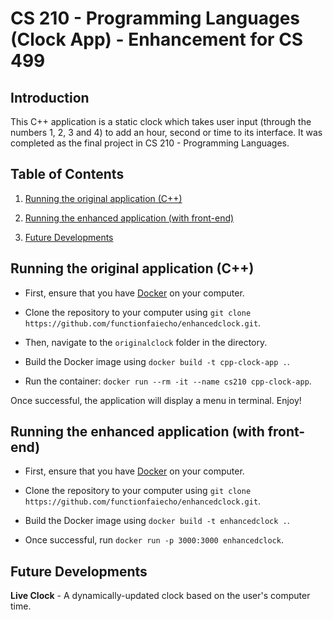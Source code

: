 # CS 210 - Programming Languages (Clock App) - Enhancement for CS 499

## Introduction

This C++ application is a static clock which takes user input (through the numbers 1, 2, 3 and 4) to add an hour, second or time to its interface. It was completed as the final project in CS 210 - Programming Languages.

## Table of Contents

1. [Running the original application (C++)](#running-the-original-application-c)

2. [Running the enhanced application (with front-end)](#running-the-enhanced-application-with-front-end)

3. [Future Developments](#future-developments)

## Running the original application (C++)

- First, ensure that you have [Docker](https://www.docker.com/products/docker-desktop/) on your computer.

- Clone the repository to your computer using ```git clone https://github.com/functionfaiecho/enhancedclock.git```.

- Then, navigate to the ```originalclock``` folder in the directory.

-  Build the Docker image using ```docker build -t cpp-clock-app .```.

- Run the container: ```docker run --rm -it --name cs210 cpp-clock-app```. 

Once successful, the application will display a menu in terminal. Enjoy!

## Running the enhanced application (with front-end)

- First, ensure that you have [Docker](https://www.docker.com/products/docker-desktop/) on your computer.

- Clone the repository to your computer using ```git clone https://github.com/functionfaiecho/enhancedclock.git```.

-  Build the Docker image using ```docker build -t enhancedclock .```.

- Once successful, run ```docker run -p 3000:3000 enhancedclock```.

## Future Developments

**Live Clock** - A dynamically-updated clock based on the user's computer time.



